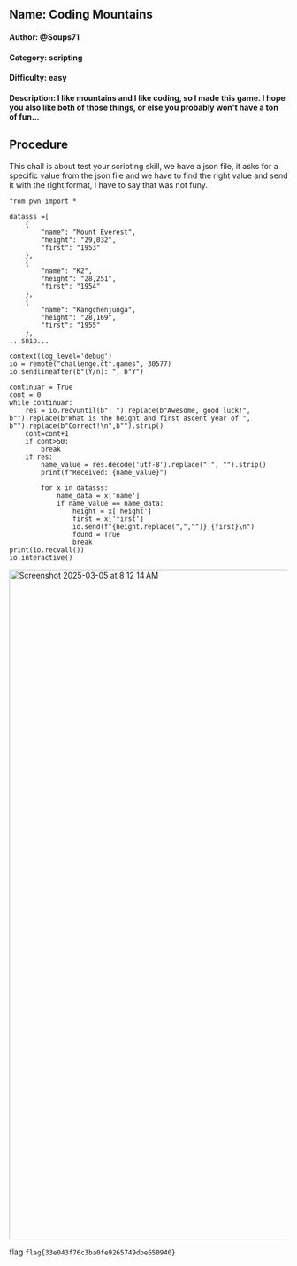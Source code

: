 ## Name: Coding Mountains
#### Author: @Soups71
#### Category: scripting
#### Difficulty: easy
#### Description: I like mountains and I like coding, so I made this game. I hope you also like both of those things, or else you probably won't have a ton of fun... 



## Procedure
This chall is about test your scripting skill, we have a json file, it asks for a specific value from the json file and we have to find the right value and send it with the right format, I have to say that was not funy.

```
from pwn import *

datasss =[
    {
        "name": "Mount Everest",
        "height": "29,032",
        "first": "1953"
    },
    {
        "name": "K2",
        "height": "28,251",
        "first": "1954"
    },
    {
        "name": "Kangchenjunga",
        "height": "28,169",
        "first": "1955"
    },
...snip...

context(log_level='debug')
io = remote("challenge.ctf.games", 30577)
io.sendlineafter(b"(Y/n): ", b"Y")

continuar = True
cont = 0
while continuar:
    res = io.recvuntil(b": ").replace(b"Awesome, good luck!", b"").replace(b"What is the height and first ascent year of ", b"").replace(b"Correct!\n",b"").strip()
    cont=cont+1
    if cont>50:
        break
    if res:
        name_value = res.decode('utf-8').replace(":", "").strip()
        print(f"Received: {name_value}")
    
        for x in datasss:
            name_data = x['name']
            if name_value == name_data:
                height = x['height']
                first = x['first']
                io.send(f"{height.replace(",","")},{first}\n")
                found = True
                break
print(io.recvall())
io.interactive()
```

<img width="1210" alt="Screenshot 2025-03-05 at 8 12 14 AM" src="https://github.com/user-attachments/assets/9979a512-b819-42d0-9876-fe4827f1b2fc" />

flag ```flag{33e043f76c3ba0fe9265749dbe650940}```

